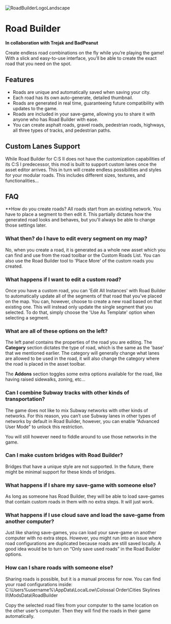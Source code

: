 ![RoadBuilderLogoLandscape](https://github.com/user-attachments/assets/a2e0b7d9-13d5-4198-9f6b-caa41b8eb7df)
# Road Builder
**In collaboration with Trejak and BadPeanut**

Create endless road combinations on the fly while you’re playing the game!
With a slick and easy-to-use interface, you’ll be able to create the exact road that you need on the spot.

## Features

* Roads are unique and automatically saved when saving your city.
* Each road has its own auto-generate, detailed thumbnail.
* Roads are generated in real time, guaranteeing future compatibility with updates to the game.
* Roads are included in your save-game, allowing you to share it with anyone who has Road Builder with ease.
* You can create asphalt roads, gravel roads, pedestrian roads, highways, all three types of tracks, and pedestrian paths.

## Custom Lanes Support

While Road Builder for C:S II does not have the customization capabilities of its C:S I predecessor, this mod is built to support custom lanes once the asset editor arrives.
This in turn will create endless possibilities and styles for your modular roads. This includes different sizes, textures, and functionalities… 



## FAQ
**How do you create roads?
All roads start from an existing network. You have to place a segment to then edit it.
This partially dictates how the generated road looks and behaves, but you'll always be able to change those settings later.

### What then? do I have to edit every segment on my map?
No, when you create a road, it is generated as a whole new asset which you can find and use from the road toolbar or the Custom Roads List.
You can also use the Road Builder tool to 'Place More' of the custom roads you created.

### What happens if I want to edit a custom road?
Once you have a custom road, you can 'Edit All Instances' with Road Builder to automatically update all of the segments of that road that you've placed on the map.
You can, however, choose to create a new road based on that existing one. This will instead only update the single segment that you selected.
To do that, simply choose the 'Use As Template' option when selecting a segment.

### What are all of these options on the left?
The left panel contains the properties of the road you are editing.
The **Category** section dictates the type of road, which is the same as the 'base' that we mentioned earlier.
The category will generally change what lanes are allowed to be used in the road, it will also change the category where the road is placed in the asset toolbar.

The **Addons** section toggles some extra options available for the road, like having raised sidewalks, zoning, etc…

### Can I combine Subway tracks with other kinds of transportation?
The game does not like to mix Subway networks with other kinds of networks. For this reason, you can’t use Subway lanes in other types of networks by default in Road Builder, however, you can enable “Advanced User Mode” to unlock this restriction.

You will still however need to fiddle around to use those networks in the game.

### Can I make custom bridges with Road Builder?
Bridges that have a unique style are not supported. In the future, there might be minimal support for these kinds of bridges.

### What happens if I share my save-game with someone else?

As long as someone has Road Builder, they will be able to load save-games that contain custom roads in them with no extra steps. It will just work.

### What happens if I use cloud save and load the save-game from another computer?

Just like sharing save-games, you can load your save-game on another computer with no extra steps. However, you might run into an issue where road configurations are duplicated because roads are still saved locally. A good idea would be to turn on “Only save used roads” in the Road Builder options.

### How can I share roads with someone else?

Sharing roads is possible, but it is a manual process for now. You can find your road configurations inside:
C:\Users\%username%\AppData\LocalLow\Colossal Order\Cities Skylines II\ModsData\RoadBuilder

Copy the selected road files from your computer to the same location on the other user’s computer. Then they will find the roads in their game automatically.
